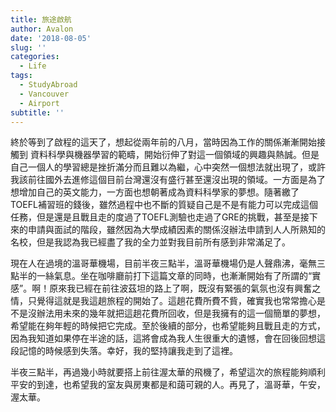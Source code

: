 ```yaml
---
title: 旅途啟航
author: Avalon
date: '2018-08-05'
slug: ''
categories:
  - Life
tags:
  - StudyAbroad
  - Vancouver
  - Airport
subtitle: ''
---
```

終於等到了啟程的這天了，想起從兩年前的八月，當時因為工作的關係漸漸開始接觸到
資料科學與機器學習的範疇，開始衍伸了對這一個領域的興趣與熱誠。但是自己一個人的學習總是挫折滿分而且難以為繼，心中突然一個想法就出現了，或許我該前往國外去進修這個目前台灣還沒有盛行甚至還沒出現的領域。一方面是為了想增加自己的英文能力，一方面也想朝著成為資料科學家的夢想。隨著繳了TOEFL補習班的錢後，雖然過程中也不斷的質疑自己是不是有能力可以完成這個任務，但是還是且戰且走的度過了TOEFL測驗也走過了GRE的挑戰，甚至是接下來的申請與面試的階段，雖然因為大學成績因素的關係沒辦法申請到人人所熟知的名校，但是我認為我已經盡了我的全力並對我目前所有感到非常滿足了。

現在人在過境的溫哥華機場，目前半夜三點半，溫哥華機場仍是人聲鼎沸，毫無三點半的一絲氣息。坐在咖啡廳前打下這篇文章的同時，也漸漸開始有了所謂的“實感”。啊！原來我已經在前往波茲坦的路上了啊，既沒有緊張的氣氛也沒有興奮之情，只覺得這就是我這趟旅程的開始了。這趟花費所費不貲，確實我也常常擔心是不是沒辦法用未來的幾年就把這趟花費所回收，但是我擁有的這一個簡單的夢想，希望能在夠年輕的時候把它完成。至於後續的部分，也希望能夠且戰且走的方式，因為我知道如果停在半途的話，這將會成為我人生很重大的遺憾，會在回後回想這段記憶的時候感到失落。幸好，我的堅持讓我走到了這裡。

半夜三點半，再過幾小時就要搭上前往渥太華的飛機了，希望這次的旅程能夠順利平安的到達，也希望我的室友與房東都是和藹可親的人。再見了，溫哥華，午安，渥太華。
